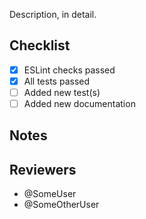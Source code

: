Description, in detail.

## Checklist
* [x] ESLint checks passed
* [x] All tests passed
* [ ] Added new test(s)
* [ ] Added new documentation

## Notes

## Reviewers
* @SomeUser
* @SomeOtherUser